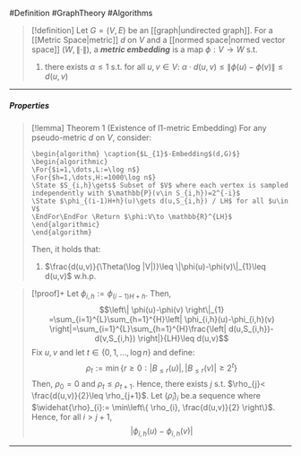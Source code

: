 #Definition #GraphTheory #Algorithms 

> [!definition]
> Let $G=(V,E)$ be an [[graph|undirected graph]]. For a [[Metric Space|metric]] $d$ on $V$ and a [[normed space|normed vector space]] $(W,\|\cdot\|)$, a ***metric embedding*** is a map $\phi:V\to W$ s.t. 
> 1. there exists $\alpha\leq 1$ s.t. for all $u,v\in V$:  $\alpha\cdot d(u,v)\leq \left\| \phi(u)-\phi(v) \right\|\leq d(u,v)$

---
##### Properties
> [!lemma] Theorem 1 (Existence of l1-metric Embedding)
> For any pseudo-metric $d$ on $V$, consider:
> ```pseudo
> \begin{algorithm} \caption{$L_{1}$-Embedding$(d,G)$}
> \begin{algorithmic}
> \For{$i=1,\dots,L:=\log n$}
> \For{$h=1,\dots,H:=1000\log n$}
> \State $S_{i,h}\gets$ Subset of $V$ where each vertex is sampled independently with $\mathbb{P}(v\in S_{i,h})=2^{-i}$
> \State $\phi_{(i-1)H+h}(u)\gets d(u,S_{i,h}) / LH$ for all $u\in V$
>\EndFor\EndFor \Return $\phi:V\to \mathbb{R}^{LH}$
> \end{algorithmic}
> \end{algorithm}
> ```
> Then, it holds that:
> 1. $\frac{d(u,v)}{\Theta(\log |V|)}\leq \|\phi(u)-\phi(v)\|_{1}\leq d(u,v)$ w.h.p.

> [!proof]+
> Let $\phi_{i,h}:=\phi_{(i-1)H+h}$. Then, $$\left\| \phi(u)-\phi(v) \right\|_{1} =\sum_{i=1}^{L}\sum_{h=1}^{H}\left| \phi_{i,h}(u)-\phi_{i,h}(v) \right|=\sum_{i=1}^{L}\sum_{h=1}^{H}\frac{\left| d(u,S_{i,h})-d(v,S_{i,h}) \right|}{LH}\leq d(u,v)$$
> Fix $u,v$ and let $t\in\{ 0,1,\dots,\log n \}$ and define: $$\rho_{t}:=\min\{r\geq 0: \left| B_{\leq r} (u)\right|  ,\left| B_{\leq r} (v)\right| \geq 2^t\}$$Then, $\rho_{0}=0$ and $\rho_{t}\leq \rho_{t+1}$. Hence, there exists $j$ s.t. $\rho_{j}< \frac{d(u,v)}{2}\leq \rho_{j+1}$. Let $(\widehat{\rho}_{i})_{i}$ be.a sequence where $\widehat{\rho}_{i}:= \min\left\{  \rho_{i}, \frac{d(u,v)}{2}  \right\}$. Hence, for all $i> j+1$, $$\left| \phi_{i,h}(u)-\phi_{i,h}(v) \right| $$
---
